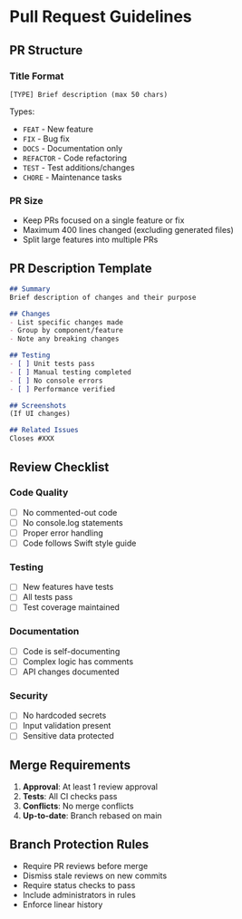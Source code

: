# Pull Request Guidelines

## PR Structure

### Title Format
`[TYPE] Brief description (max 50 chars)`

Types:
- `FEAT` - New feature
- `FIX` - Bug fix
- `DOCS` - Documentation only
- `REFACTOR` - Code refactoring
- `TEST` - Test additions/changes
- `CHORE` - Maintenance tasks

### PR Size
- Keep PRs focused on a single feature or fix
- Maximum 400 lines changed (excluding generated files)
- Split large features into multiple PRs

## PR Description Template

```markdown
## Summary
Brief description of changes and their purpose

## Changes
- List specific changes made
- Group by component/feature
- Note any breaking changes

## Testing
- [ ] Unit tests pass
- [ ] Manual testing completed
- [ ] No console errors
- [ ] Performance verified

## Screenshots
(If UI changes)

## Related Issues
Closes #XXX
```

## Review Checklist

### Code Quality
- [ ] No commented-out code
- [ ] No console.log statements
- [ ] Proper error handling
- [ ] Code follows Swift style guide

### Testing
- [ ] New features have tests
- [ ] All tests pass
- [ ] Test coverage maintained

### Documentation
- [ ] Code is self-documenting
- [ ] Complex logic has comments
- [ ] API changes documented

### Security
- [ ] No hardcoded secrets
- [ ] Input validation present
- [ ] Sensitive data protected

## Merge Requirements

1. **Approval**: At least 1 review approval
2. **Tests**: All CI checks pass
3. **Conflicts**: No merge conflicts
4. **Up-to-date**: Branch rebased on main

## Branch Protection Rules

- Require PR reviews before merge
- Dismiss stale reviews on new commits
- Require status checks to pass
- Include administrators in rules
- Enforce linear history